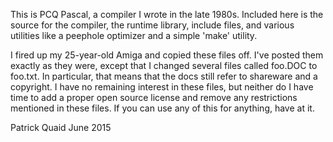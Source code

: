 This is PCQ Pascal, a compiler I wrote in the late 1980s. Included here
is the source for the compiler, the runtime library, include files, and
various utilities like a peephole optimizer and a simple 'make' utility.

I fired up my 25-year-old Amiga and copied these files off. I've posted
them exactly as they were, except that I changed several files called
foo.DOC to foo.txt. In particular, that means that the docs still refer
to shareware and a copyright. I have no remaining interest in these
files, but neither do I have time to add a proper open source
license and remove any restrictions mentioned in these files. If
you can use any of this for anything, have at it.

Patrick Quaid
June 2015
